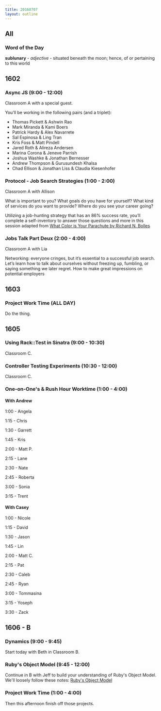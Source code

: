 ```yaml
---
title: 20160707
layout: outline
---
```


## All

### Word of the Day

**sublunary** - _adjective_ - situated beneath the moon; hence, of or
pertaining to this world


## 1602

### Async JS  (9:00 - 12:00)

Classroom A with a special guest.

You'll be working in the following pairs (and a triplet):

* Thomas Pickett & Ashwin Rao
* Mark Miranda & Kami Boers
* Patrick Hardy & Alex Navarrete
* Sal Espinosa & Ling Tran
* Kris Foss & Matt Pindell
* Jared Roth & Alireza Andersen
* Marina Corona & Jeneve Parrish
* Joshua Washke & Jonathan Bernesser
* Andrew Thompson & Gurusundesh Khalsa
* Chad Ellison & Jonathan Liss & Claudia Kiesenhofer

### Protocol - Job Search Strategies (1:00 - 2:00)

Classroom A with Allison

What is important to you? What goals do you have for yourself? What kind of services do you want to provide? Where do you see your career going?

Utilizing a job-hunting strategy that has an 86% success rate, you’ll complete a self-inventory to answer those questions and more in this session adapted from [What Color is Your Parachute by Richard N. Bolles](http://www.jobhuntersbible.com/)

### Jobs Talk Part Deux (2:00 - 4:00)

Classroom A with Lia

Networking: everyone cringes, but it’s essential to a successful job search. Let’s learn how to talk about ourselves without freezing up, fumbling, or saying something we later regret. How to make great impressions on potential employers

## 1603

### Project Work Time (ALL DAY)

Do the thing.


## 1605

### Using Rack::Test in Sinatra (9:00 - 10:30)

Classroom C.

### Controller Testing Experiments (10:30 - 12:00)

Classroom C.

### One-on-One's & Rush Hour Worktime (1:00 - 4:00)

#### With Andrew

1:00 - Angela

1:15 - Chris

1:30 - Garrett

1:45 - Kris

2:00 - Matt P.

2:15 - Lane

2:30 - Nate

2:45 - Roberta

3:00 - Sonia

3:15 - Trent

#### With Casey

1:00 - Nicole

1:15 - David

1:30 - Jason

1:45 - Lin

2:00 - Matt C.

2:15 - Pat

2:30 - Caleb

2:45 - Ryan

3:00 - Tommasina

3:15 - Yoseph

3:30 - Zack


## 1606 - B

### Dynamics (9:00 - 9:45)

Start today with Beth in Classroom B.

### Ruby's Object Model (9:45 - 12:00)

Continue in B with Jeff to build your understanding of Ruby's Object Model. We'll loosely follow these notes: [Ruby's Object Model](https://github.com/turingschool/lesson_plans/blob/master/ruby_01-object_oriented_programming_with_ruby/ruby_object_model1.markdown)

### Project Work Time (1:00 - 4:00)

Then this afternoon finish off those projects.
